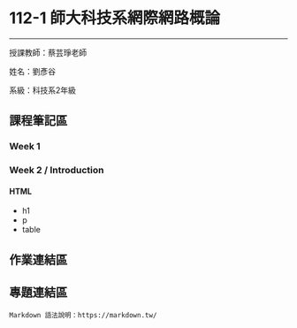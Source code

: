# 112-1 師大科技系網際網路概論
---
授課教師：蔡芸琤老師

姓名：劉彥谷

系級：科技系2年級

## 課程筆記區
### Week 1
### Week 2 / Introduction
#### HTML
* h1
* p
* table
## 作業連結區
## 專題連結區


```
Markdown 語法說明：https://markdown.tw/
```
